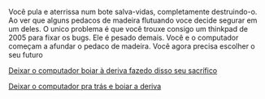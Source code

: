 Você pula e aterrissa num bote salva-vidas, completamente destruindo-o.
Ao ver que alguns pedacos de madeira flutuando voce decide segurar em um deles.
O unico problema é que você trouxe consigo um thinkpad de 2005 para fixar os bugs.
Ele é pesado demais.
Você e o computador começam a afundar o pedaco de madeira. 
Você agora precisa escolher o seu futuro

[Deixar o computador boiar à deriva fazedo disso seu sacrífico](boiar/computador/computador.md)

[Deixar o computador pra trás e boiar a deriva](boiar/voce/voce.md)
